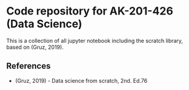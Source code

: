 # Code repository for AK-201-426 (Data Science)

This is a collection of all jupyter notebook including the scratch library,
based on (Gruz, 2019).

## References
- (Gruz, 2019) - Data science from scratch, 2nd. Ed.76